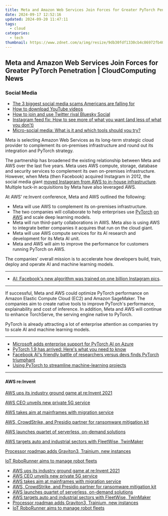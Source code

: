 ```yaml
---
title: Meta and Amazon Web Services Join Forces for Greater PyTorch Penetration | CloudComputing News
date: 2024-09-17 12:52:16
updated: 2024-09-20 11:47:11
tags:
  - cloud
categories:
  - tech
thumbnail: https://www.zdnet.com/a/img/resize/9db30fdf1330cb4c86972fb409a69c7f9386de1f/2021/11/24/276dcbb9-ad40-42ef-9f75-b88f548c857d/aws-meta.png?width=278&height=156&fit=crop&format=pjpg&auto=webp
---
```


## Meta and Amazon Web Services Join Forces for Greater PyTorch Penetration | CloudComputing News

### Social Media

* [The 3 biggest social media scams Americans are falling for](https://www.zdnet.com/article/the-3-biggest-social-media-scams-americans-are-falling-for/)
* [How to download YouTube videos](https://www.zdnet.com/article/how-to-download-youtube-videos-for-free-plus-two-other-methods/)
* [How to join and use Twitter rival Bluesky Social](https://www.zdnet.com/article/how-to-get-started-using-bluesky-social-everything-you-need-to-know/)
* [Instagram feed fix: How to see more of what you want (and less of what you don't)](https://www.zdnet.com/article/instagram-feed-fix-how-to-see-more-of-what-you-want-and-less-of-what-you-dont/)
* [Micro-social media: What is it and which tools should you try?](https://www.zdnet.com/article/micro-social-media-what-is-it-and-which-tools-should-you-try/)

Meta is selecting Amazon Web Services as its long-term strategic cloud provider to complement its on-premises infrastructure and round out its integration and PyTorch strategy. 

The partnership has broadened the existing relationship between Meta and AWS over the last five years. Meta uses AWS compute, storage, database and security services to complement its own on-premises infrastructure. However, when Meta (then Facebook) acquired Instagram in 2012, the social media giant [moved Instagram from AWS to in-house infrastructure](https://instagram-engineering.com/migrating-from-aws-to-fb-86b16f6766e2). Multiple tuck-in acquisitions by Meta have also leveraged AWS. 

At AWS' re:Invent conference, Meta and AWS outlined the following:

* Meta will use AWS to complement its on-premises infrastructure.
* The two companies will collaborate to help enterprises use [PyTorch](https://pytorch.org/) [on AWS](https://buy.geni.us/Proxy.ashx?TSID=368250&GR%5FURL=https%3A%2F%2Faws.amazon.com%2Fpytorch%2F%3Ftag%3Dzd-buy-button-20%26ascsubtag%3D%5F%5FCOM%5FCLICK%5FID%5F%5F%7Cd72d0d55-c697-4586-bf70-140678aee0dd%7Cdtp&dtb=1) and scale deep learning models.
* Meta will run third-party collaborations in AWS. Meta also is using AWS to integrate better companies it acquires that run on the cloud giant.
* Meta will use AWS compute services for its AI research and development for its Meta AI unit.
* Meta and AWS will aim to improve the performance for customers running PyTorch on AWS.

The companies' overall mission is to accelerate how developers build, train, deploy and operate AI and machine learning models. 

---

* [AI: Facebook's new algorithm was trained on one billion Instagram pics](https://www.zdnet.com/article/ai-facebooks-new-algorithm-was-trained-on-one-billion-instagram-pics/).

---

If successful, Meta and AWS could optimize PyTorch performance on Amazon Elastic Compute Cloud (EC2) and Amazon SageMaker. The companies aim to create native tools to improve PyTorch's performance, explainability and cost of inference. In addition, Meta and AWS will continue to enhance TorchServe, the serving engine native to PyTorch.

PyTorch is already attracting a lot of enterprise attention as companies try to scale AI and machine learning models. 

---

* [Microsoft adds enterprise support for PyTorch AI on Azure](https://www.zdnet.com/article/microsoft-adds-enterprise-support-for-pytorch-ai-on-azure/)
* [PyTorch 1.9 has arrived: Here's what you need to know](https://www.zdnet.com/article/pytorch-1-9-has-arrived-heres-what-you-need-to-know/)
* [Facebook AI's friendly battle of researchers versus devs finds PyTorch triumphant](https://www.zdnet.com/article/facebook-ais-friendly-battle-of-researchers-versus-devs-finds-pytorch-triumphant/)
* [Using PyTorch to streamline machine-learning projects](https://www.zdnet.com/article/using-pytorch-to-streamline-machine-learning-projects/)

---

#### AWS re:Invent

[AWS ups its industry ground game at re:Invent 2021](https://www.zdnet.com/article/aws-ups-its-industry-ground-game-at-reinvent-2021/ "AWS ups its industry ground game at re:Invent 2021")

[AWS CEO unveils new private 5G service](https://www.zdnet.com/article/aws-ceo-announces-private-5g-at-reinvent-2021/ "AWS CEO unveils new private 5G service")

[AWS takes aim at mainframes with migration service](https://www.zdnet.com/article/aws-takes-aim-at-mainframes-with-migration-service/ "AWS takes aim at mainframes with migration service")

[AWS, CrowdStrike, and Presidio partner for ransomware mitigation kit](https://www.zdnet.com/article/amazon-web-services-crowdstrike-and-presidio-partner-for-ransomware-mitigation-kit/ "AWS, CrowdStrike, and Presidio partner for ransomware mitigation kit")

[AWS launches quartet of serverless, on-demand solutions](https://www.zdnet.com/article/aws-goes-all-in-on-serverless-on-demand-solutions-with-quartet-of-launches/ "AWS launches quartet of serverless, on-demand solutions")

[AWS targets auto and industrial sectors with FleetWise, TwinMaker](https://www.zdnet.com/article/aws-targets-auto-and-industrial-sectors-with-fleetwise-twinmaker/ "AWS targets auto and industrial sectors with FleetWise, TwinMaker")

[Processor roadmap adds Graviton3, Trainium, new instances](https://www.zdnet.com/article/aws-fleshes-out-processor-roadmap-with-graviton3-trainium-new-instances/ "Processor roadmap adds Graviton3, Trainium, new instances")

[IoT RoboRunner aims to manage robot fleets](https://www.zdnet.com/article/aws-launches-aws-iot-roborunner-aims-to-manage-robot-fleets/ "IoT RoboRunner aims to manage robot fleets")

* [AWS ups its industry ground game at re:Invent 2021](https://www.zdnet.com/article/aws-ups-its-industry-ground-game-at-reinvent-2021/ "AWS ups its industry ground game at re:Invent 2021")
* [AWS CEO unveils new private 5G service](https://www.zdnet.com/article/aws-ceo-announces-private-5g-at-reinvent-2021/ "AWS CEO unveils new private 5G service")
* [AWS takes aim at mainframes with migration service](https://www.zdnet.com/article/aws-takes-aim-at-mainframes-with-migration-service/ "AWS takes aim at mainframes with migration service")
* [AWS, CrowdStrike, and Presidio partner for ransomware mitigation kit](https://www.zdnet.com/article/amazon-web-services-crowdstrike-and-presidio-partner-for-ransomware-mitigation-kit/ "AWS, CrowdStrike, and Presidio partner for ransomware mitigation kit")
* [AWS launches quartet of serverless, on-demand solutions](https://www.zdnet.com/article/aws-goes-all-in-on-serverless-on-demand-solutions-with-quartet-of-launches/ "AWS launches quartet of serverless, on-demand solutions")
* [AWS targets auto and industrial sectors with FleetWise, TwinMaker](https://www.zdnet.com/article/aws-targets-auto-and-industrial-sectors-with-fleetwise-twinmaker/ "AWS targets auto and industrial sectors with FleetWise, TwinMaker")
* [Processor roadmap adds Graviton3, Trainium, new instances](https://www.zdnet.com/article/aws-fleshes-out-processor-roadmap-with-graviton3-trainium-new-instances/ "Processor roadmap adds Graviton3, Trainium, new instances")
* [IoT RoboRunner aims to manage robot fleets](https://www.zdnet.com/article/aws-launches-aws-iot-roborunner-aims-to-manage-robot-fleets/ "IoT RoboRunner aims to manage robot fleets")

<ins class="adsbygoogle"
     style="display:block"
     data-ad-format="autorelaxed"
     data-ad-client="ca-pub-7571918770474297"
     data-ad-slot="1223367746"></ins>



<ins class="adsbygoogle"
     style="display:block"
     data-ad-client="ca-pub-7571918770474297"
     data-ad-slot="8358498916"
     data-ad-format="auto"
     data-full-width-responsive="true"></ins>
